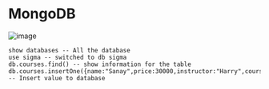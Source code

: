 # MongoDB

![image](https://github.com/Asifekhlaque/MongoDB/assets/132199879/028a00b5-05c0-46e0-a126-4e10b6468a6e)
```monogdb
show databases -- All the database
use sigma -- switched to db sigma
db.courses.find() -- show information for the table
db.courses.insertOne({name:"Sanay",price:30000,instructor:"Harry",coursename:"Java"}) -- Insert value to database
```
